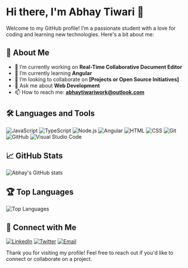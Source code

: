 # Hi there, I'm Abhay Tiwari 👋

Welcome to my GitHub profile! I'm a passionate student with a love for coding and learning new technologies. Here's a bit about me:

## 🚀 About Me

- 🔭 I’m currently working on **Real-Time Collaborative Document Editor**
- 🌱 I’m currently learning **Angular**
- 👯 I’m looking to collaborate on **[Projects or Open Source Initiatives]**
- 💬 Ask me about **Web Development**
- 📫 How to reach me: **abhaytiwariwork@outlook.com**

## 🛠️ Languages and Tools

![JavaScript](https://img.shields.io/badge/-JavaScript-333333?style=flat&logo=javascript)
![TypeScript](https://img.shields.io/badge/-TypeScript-333333?style=flat&logo=typescript)
![Node.js](https://img.shields.io/badge/-Node.js-333333?style=flat&logo=node.js)
![Angular](https://img.shields.io/badge/-Angular-333333?style=flat&logo=angular)
![HTML](https://img.shields.io/badge/-HTML5-333333?style=flat&logo=html5)
![CSS](https://img.shields.io/badge/-CSS3-333333?style=flat&logo=css3)
![Git](https://img.shields.io/badge/-Git-333333?style=flat&logo=git)
![GitHub](https://img.shields.io/badge/-GitHub-333333?style=flat&logo=github)
![Visual Studio Code](https://img.shields.io/badge/-VS%20Code-333333?style=flat&logo=visual-studio-code)

## 📈 GitHub Stats

![Abhay's GitHub stats](https://github-readme-stats.vercel.app/api?username=abhaytiwaricode&show_icons=true&theme=radical)

## 🏆 Top Languages

![Top Languages](https://github-readme-stats.vercel.app/api/top-langs/?username=abhaytiwaricode&layout=compact&theme=radical)

## 🔗 Connect with Me

[![LinkedIn](https://img.shields.io/badge/-LinkedIn-333333?style=flat&logo=linkedin)](https://www.linkedin.com/in/abhaytiwaricode)
[![Twitter](https://img.shields.io/badge/-Twitter-333333?style=flat&logo=twitter)](https://twitter.com/abhaytiwaricode)
[![Email](https://img.shields.io/badge/-Email-333333?style=flat&logo=gmail)](mailto:abhaytiwariwork@outlook.com)

Thank you for visiting my profile! Feel free to reach out if you'd like to connect or collaborate on a project.

